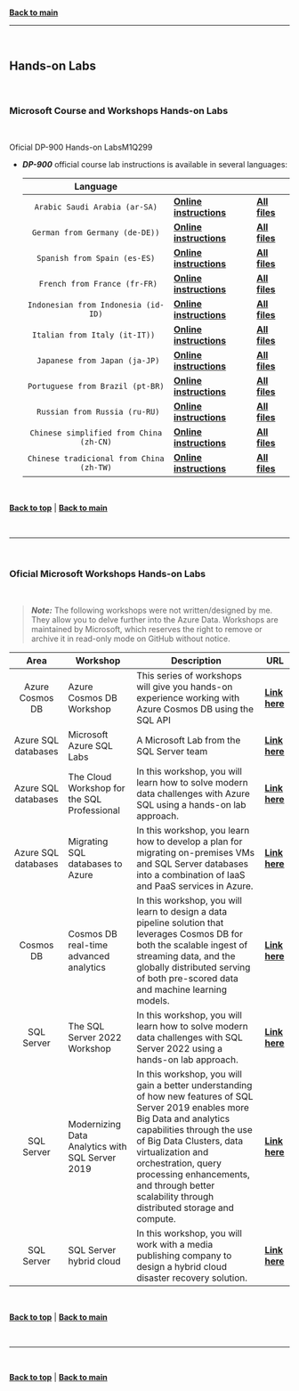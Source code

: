 <br/>

[**Back to main**](./README.md)

---

<br/>

<a id="hands-on-labs" />

## Hands-on Labs

<br/>

### Microsoft Course and Workshops Hands-on Labs

<br/>

Oficial DP-900 Hands-on LabsM1Q299

* ***DP-900*** official course lab instructions is available in several languages:


    | Language | || 
    | :---: | --- | --- | 
    | `Arabic Saudi Arabia (ar-SA)`           | [**Online instructions**](https://microsoftlearning.github.io/DP-900T00A-Azure-Data-Fundamentals.ar-sa/) | [**All files**](https://github.com/MicrosoftLearning/DP-900T00A-Azure-Data-Fundamentals.ar-sa) | 
    | `German from Germany (de-DE))`  | [**Online instructions**](https://microsoftlearning.github.io/DP-900T00A-Azure-Data-Fundamentals.de-de/) | [**All files**](https://github.com/MicrosoftLearning/DP-900T00A-Azure-Data-Fundamentals.de-de) | 
    | `Spanish from Spain (es-ES)`        | [**Online instructions**](https://microsoftlearning.github.io/DP-900T00A-Azure-Data-Fundamentals.es-es/) | [**All files**](https://github.com/MicrosoftLearning/DP-900T00A-Azure-Data-Fundamentals.es-es) | 
    | `	French from France (fr-FR)` | [**Online instructions**](https://microsoftlearning.github.io/DP-900T00A-Azure-Data-Fundamentals.fr-fr/) | [**All files**](https://github.com/MicrosoftLearning/DP-900T00A-Azure-Data-Fundamentals.fr-fr) | 
    | `Indonesian from Indonesia (id-ID)`         | [**Online instructions**](https://microsoftlearning.github.io/DP-900T00A-Azure-Data-Fundamentals.id-id/) | [**All files**](https://github.com/MicrosoftLearning/DP-900T00A-Azure-Data-Fundamentals.id-id) | 
    | `Italian from Italy (it-IT)) `         | [**Online instructions**](https://microsoftlearning.github.io/DP-900T00A-Azure-Data-Fundamentals.it-it/) | [**All files**](https://github.com/MicrosoftLearning/DP-900T00A-Azure-Data-Fundamentals.it-it) | 
    | `	Japanese from Japan (ja-JP)`     | [**Online instructions**](https://microsoftlearning.github.io/DP-900T00A-Azure-Data-Fundamentals.ja-jp/) | [**All files**](https://github.com/MicrosoftLearning/DP-900T00A-Azure-Data-Fundamentals.ja-jp) | 
    | `Portuguese from Brazil (pt-BR)` | [**Online instructions**](https://microsoftlearning.github.io/DP-900T00A-Azure-Data-Fundamentals.pt-br/) | [**All files**](https://github.com/MicrosoftLearning/DP-900T00A-Azure-Data-Fundamentals.pt-br) | 
    | `	Russian from Russia (ru-RU)`           | [**Online instructions**](https://microsoftlearning.github.io/DP-900T00A-Azure-Data-Fundamentals.ru-ru/) | [**All files**](https://github.com/MicrosoftLearning/DP-900T00A-Azure-Data-Fundamentals.ru-ru) | 
    | `Chinese simplified from China (zh-CN)`   | [**Online instructions**](https://microsoftlearning.github.io/DP-900T00A-Azure-Data-Fundamentals.zh-cn/) | [**All files**](https://github.com/MicrosoftLearning/DP-900T00A-Azure-Data-Fundamentals.zh-cn) |
    | `Chinese tradicional from China (zh-TW)`         | [**Online instructions**](https://microsoftlearning.github.io/DP-900T00A-Azure-Data-Fundamentals.zh-tw/) | [**All files**](https://github.com/MicrosoftLearning/DP-900T00A-Azure-Data-Fundamentals.zh-tw) | 




<br/>

[**Back to top**](#top) | [**Back to main**](README.md)

<br/>


<!-- 

---

<br/>


<a id="softwarelist" />

### Software List for Hands-on Labs

<br/>

Required software to run the course and workshop hands-on labs available [**here**](./Lab-Setup.md)

<br/>

[**Back to top**](#top) | [**Back to main**](README.md)

<br/>

--> 



---

<br/>

### Oficial Microsoft Workshops Hands-on Labs

<br/>

> ***Note:*** The following workshops were not written/designed by me. They allow you to delve further into the Azure Data. Workshops are maintained by Microsoft, which reserves the right to remove or archive it in read-only mode on GitHub without notice.

| Area  | Workshop  | Description | URL | 
| :---: | --- | --- | --- | 
| Azure Cosmos DB | Azure Cosmos DB Workshop | This series of workshops will give you hands-on experience working with Azure Cosmos DB using the SQL API|  [**Link here**](https://azurecosmosdb.github.io/CosmosDBWorkshops/)  |
| Azure SQL databases | Microsoft Azure SQL Labs | A Microsoft Lab from the SQL Server team | [**Link here**](https://github.com/microsoft/sqlworkshops-azuresqllabs)  |
| Azure SQL databases | The Cloud Workshop for the SQL Professional | In this workshop, you will learn how to solve modern data challenges with Azure SQL using a hands-on lab approach. | [**Link here**](https://github.com/microsoft/cloudsqlworkshop)  |
| Azure SQL databases | Migrating SQL databases to Azure | In this workshop, you learn how to develop a plan for migrating on-premises VMs and SQL Server databases into a combination of IaaS and PaaS services in Azure. | [**Link here**](https://github.com/microsoft/MCW-Migrating-SQL-databases-to-Azure)  |
| Cosmos DB   | Cosmos DB real-time advanced analytics | In this workshop, you will learn to design a data pipeline solution that leverages Cosmos DB for both the scalable ingest of streaming data, and the globally distributed serving of both pre-scored data and machine learning models. | [**Link here**](https://github.com/Microsoft/MCW-Cosmos-DB-Real-Time-Advanced-Analytics)  |
| SQL Server | The SQL Server 2022 Workshop | In this workshop, you will learn how to solve modern data challenges with SQL Server 2022 using a hands-on lab approach. | [**Link here**](https://github.com/microsoft/sqlworkshops-sql2022workshop)  |
| SQL Server | Modernizing Data Analytics with SQL Server 2019 | In this workshop, you will gain a better understanding of how new features of SQL Server 2019 enables more Big Data and analytics capabilities through the use of Big Data Clusters, data virtualization and orchestration, query processing enhancements, and through better scalability through distributed storage and compute. | [**Link here**](https://github.com/Microsoft/MCW-Modernizing-Data-Analytics-with-SQL-Server-2019)  |
| SQL Server  | SQL Server hybrid cloud  | In this workshop, you will work with a media publishing company to design a hybrid cloud disaster recovery solution. | [**Link here**](https://github.com/Microsoft/MCW-SQL-Server-hybrid-cloud)  |



<br/>

[**Back to top**](#top) | [**Back to main**](README.md)

<br/>



---

<br/>

[**Back to top**](#top) | [**Back to main**](README.md)
